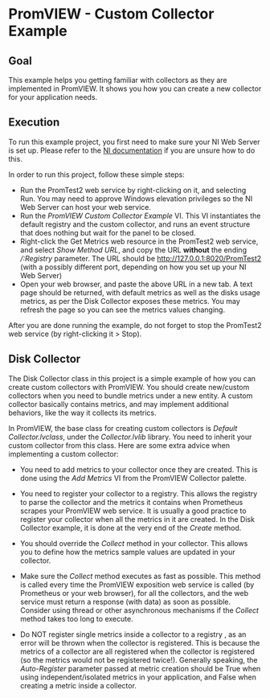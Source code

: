# PromVIEW - Custom Collector Example

## Goal

This example helps you getting familiar with collectors as they are implemented in PromVIEW. It shows you how you can create a new collector for your application needs.

## Execution

To run this example project, you first need to make sure your NI Web Server is set up. Please refer to the [NI documentation](https://www.ni.com/documentation/en/ni-web-server/latest/manual/configuring-ni-web-server/) if you are unsure how to do this.

In order to run this project, follow these simple steps:

- Run the PromTest2 web service by right-clicking on it, and selecting Run. You may need to approve Windows elevation privileges so the NI Web Server can host your web service.
- Run the *PromVIEW Custom Collector Example* VI. This VI instantiates the default registry and the custom collector, and runs an event structure that does nothing but wait for the panel to be closed.
- Right-click the Get Metrics web resource in the PromTest2 web service, and select *Show Method URL*, and copy the URL **without** the ending */:Registry* parameter. The URL should be http://127.0.0.1:8020/PromTest2 (with a possibly different port, depending on how you set up your NI Web Server)
- Open your web browser, and paste the above URL in a new tab. A text page should be returned, with default metrics as well as the disks usage metrics, as per the Disk Collector exposes these metrics. You may refresh the page so you can see the metrics values changing.



After you are done running the example, do not forget to stop the PromTest2 web service (by right-clicking it > Stop).



## Disk Collector

The Disk Collector class in this project is a simple example of how you can create custom collectors with PromVIEW. You should create new/custom collectors when you need to bundle metrics under a new entity. A custom collector basically contains metrics, and may implement additional behaviors, like the way it collects its metrics.

In PromVIEW, the base class for creating custom collectors is *Default Collector.lvclass*, under the *Collector.lvlib* library. You need to inherit your custom collector from this class. Here are some extra advice when implementing a custom collector:

- You need to add metrics to your collector once they are created. This is done using the *Add Metrics* VI from the PromVIEW Collector palette.

- You need to register your collector to a registry. This allows the registry to parse the collector and the metrics it contains when Prometheus scrapes your PromVIEW web service. It is usually a good practice to register your collector when all the metrics in it are created. In the Disk Collector example, it is done at the very end of the *Create* method.
- You should override the *Collect* method in your collector. This allows you to define how the metrics sample values are updated in your collector.
- Make sure the *Collect* method executes as fast as possible. This method is called every time the PromVIEW exposition web service is called (by Prometheus or your web browser), for all the collectors, and the web service must return a response (with data) as soon as possible. Consider using thread or other asynchronous mechanisms if the *Collect* method takes too long to execute.
- Do NOT register single metrics inside a collector to a registry , as an error will be thrown when the collector is registered. This is because the metrics of a collector are all registered when the collector is registered (so the metrics would not be registered twice!). Generally speaking, the *Auto-Register* parameter passed at metric creation should be True when using independent/isolated metrics in your application, and False when creating a metric inside a collector.